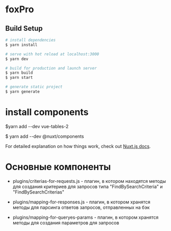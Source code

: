 # foxPro

## Build Setup

```bash
# install dependencies
$ yarn install

# serve with hot reload at localhost:3000
$ yarn dev

# build for production and launch server
$ yarn build
$ yarn start

# generate static project
$ yarn generate
```
# install components
$yarn add --dev vue-tables-2

$ yarn add --dev @nuxt/components

For detailed explanation on how things work, check out [Nuxt.js docs](https://nuxtjs.org).

# Основные компоненты 

- plugins/criterias-for-requests.js - плагин, в котором находятся методы для создания критериев для запросов типа "FindBySearchCriteria" и "FindBySearchCriterias"

- plugins/mapping-for-responses.js - плагин, в котором хранятся методы для парсинга ответов запросов, отправленных на бэк

- plugins/mapping-for-queryes-params - плагин, в котором хранятся методы для создания параметров для запросов 

